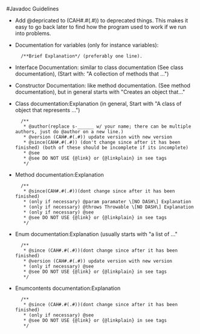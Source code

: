 #Javadoc Guidelines
- Add @depricated to (CAH#.#(.#)) to deprecated things. 
This makes it easy to go back later to find how the program used to work if we run into problems.
- Documentation for variables (only for instance variables): 

		/**Brief Explanation*/ (preferably one line).
	
- Interface Documentation: similar to class documentation (See class documentation), (Start with: "A collection of methods that ...")
- Constructor Documentation: like method documentation. (See method documentation), but in general starts with "Creates an object that..."
- Class documentation:Explanation (in general, Start with "A class of object that represents ...")
	
		/**
		 * @author(replace s-______ w/ your name; there can be multiple authors, just do @author on a new line.)
		 * @version (CAH#.#(.#)) update version with new version
		 * @since(CAH#.#(.#)) (don't change since after it has been finished) (both of these should be incomplete if its incomplete)
		 * @see
		 * @see DO NOT USE {@link} or {@linkplain} in see tags
		 */
		
- Method documentation:Explanation 
	
		/**
		 * @since(CAH#.#(.#))(dont change since after it has been finished)
		 * (only if necessary) @param paramater \[NO DASH\] Explanation 
		 * (only if necessary) @throws Throwable \[NO DASH\] Explanation 
		 * (only if necessary) @see
		 * @see DO NOT USE {@link} or {@linkplain} in see tags
		 */
		
- Enum documentation:Explanation (usually starts with "a list of ..."
		
		/**
		 * @since (CAH#.#(.#))(dont change since after it has been finished)
		 * @version (CAH#.#(.#)) update version with new version
		 * (only if necessary) @see
		 * @see DO NOT USE {@link} or {@linkplain} in see tags
		 */
- Enumcontents documentation:Explanation
		
		/**
		 * @since (CAH#.#(.#))(dont change since after it has been finished)
		 * (only if necessary) @see
		 * @see DO NOT USE {@link} or {@linkplain} in see tags
		 */
		